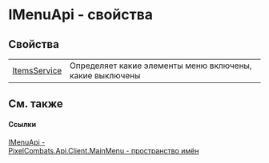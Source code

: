 # IMenuApi - свойства




## Свойства
<table>
<tr>
<td><a href="81fbb5a8-8272-68f9-51db-160b7c287998">ItemsService</a></td>
<td>Определяет какие элементы меню включены, какие выключены</td></tr>
</table>

## См. также


#### Ссылки
<a href="45f7d398-5972-9998-dd7a-91c72a04b5e0">IMenuApi - </a>  
<a href="f4714009-9472-beb7-c1e5-6a4f4154f104">PixelCombats.Api.Client.MainMenu - пространство имён</a>  
